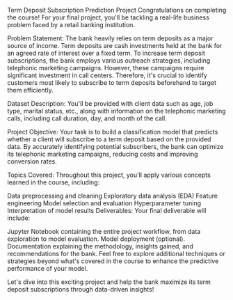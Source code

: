 Term Deposit Subscription Prediction Project
Congratulations on completing the course! For your final project, you'll be tackling a real-life business problem faced by a retail banking institution.

Problem Statement:
The bank heavily relies on term deposits as a major source of income. Term deposits are cash investments held at the bank for an agreed rate of interest over a fixed term. To increase term deposit subscriptions, the bank employs various outreach strategies, including telephonic marketing campaigns. However, these campaigns require significant investment in call centers. Therefore, it's crucial to identify customers most likely to subscribe to term deposits beforehand to target them efficiently.

Dataset Description:
You'll be provided with client data such as age, job type, marital status, etc., along with information on the telephonic marketing calls, including call duration, day, and month of the call.

Project Objective:
Your task is to build a classification model that predicts whether a client will subscribe to a term deposit based on the provided data. By accurately identifying potential subscribers, the bank can optimize its telephonic marketing campaigns, reducing costs and improving conversion rates.

Topics Covered:
Throughout this project, you'll apply various concepts learned in the course, including:

Data preprocessing and cleaning
Exploratory data analysis (EDA)
Feature engineering
Model selection and evaluation
Hyperparameter tuning
Interpretation of model results
Deliverables:
Your final deliverable will include:

Jupyter Notebook containing the entire project workflow, from data exploration to model evaluation.
Model deployment (optional).
Documentation explaining the methodology, insights gained, and recommendations for the bank.
Feel free to explore additional techniques or strategies beyond what's covered in the course to enhance the predictive performance of your model.

Let's dive into this exciting project and help the bank maximize its term deposit subscriptions through data-driven insights!

